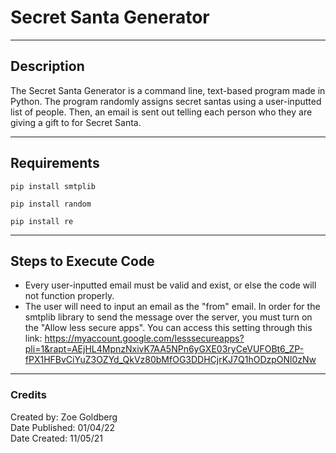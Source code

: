 # **Secret Santa Generator**
---
## **Description**
The Secret Santa Generator is a command line, text-based program made in Python. The program randomly assigns secret santas using a user-inputted list of people. Then, an email is sent out telling each person who they are giving a gift to for Secret Santa.

---
## **Requirements**
```
pip install smtplib
```
```
pip install random
```
```
pip install re
```

---
## **Steps to Execute Code**
- Every user-inputted email must be valid and exist, or else the code will not function properly. 
- The user will need to input an email as the "from" email. In order for the smtplib library to send the message over the server, you must turn on the "Allow less secure apps". You can access this setting through this link: https://myaccount.google.com/lesssecureapps?pli=1&rapt=AEjHL4MpnzNxivK7AA5NPn6yGXE03ryCeVUFOBt6_ZP-fPX1HFBvCiYuZ3OZYd_QkVz80bMfOG3DDHCjrKJ7Q1hODzpONl0zNw
---
### **Credits**
Created by: Zoe Goldberg
<br>Date Published: 01/04/22
<br>Date Created: 11/05/21
